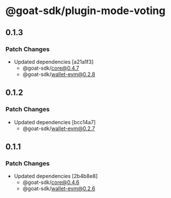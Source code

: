 # @goat-sdk/plugin-mode-voting

## 0.1.3

### Patch Changes

- Updated dependencies [a21a1f3]
  - @goat-sdk/core@0.4.7
  - @goat-sdk/wallet-evm@0.2.8

## 0.1.2

### Patch Changes

- Updated dependencies [bcc14a7]
  - @goat-sdk/wallet-evm@0.2.7

## 0.1.1

### Patch Changes

- Updated dependencies [2b4b8e8]
  - @goat-sdk/core@0.4.6
  - @goat-sdk/wallet-evm@0.2.6
